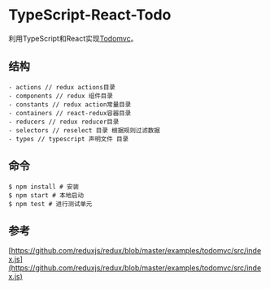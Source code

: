 # TypeScript-React-Todo
利用TypeScript和React实现[Todomvc](http://todomvc.com/)。

## 结构
```
- actions // redux actions目录
- components // redux 组件目录
- constants // redux action常量目录
- containers // react-redux容器目录
- reducers // redux reducer目录
- selectors // reselect 目录 根据规则过滤数据
- types // typescript 声明文件 目录
```
## 命令
```shell
$ npm install # 安装
$ npm start # 本地启动
$ npm test # 进行测试单元
```
## 参考
[https://github.com/reduxjs/redux/blob/master/examples/todomvc/src/index.js](https://github.com/reduxjs/redux/blob/master/examples/todomvc/src/index.js)